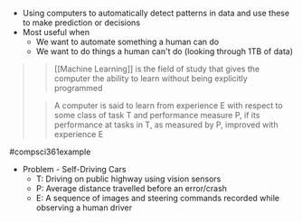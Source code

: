- Using computers to automatically detect patterns in data and use these to make prediction or decisions
- Most useful when
	- We want to automate something a human can do
	- We want to do things a human can't do (looking through 1TB of data)

>>[[Machine Learning]] is the field of study that gives the computer the ability to learn without being explicitly programmed
>
>>A computer is said to learn from experience E with respect to
>>	some class of task T and
>>	performance measure P,
>>if its performance at tasks in T, as measured by P, improved with experience E

#compsci361example
- Problem - Self-Driving Cars
	- T: Driving on public highway using vision sensors
	- P: Average distance travelled before an error/crash
	- E: A sequence of images and steering commands recorded while observing a human driver